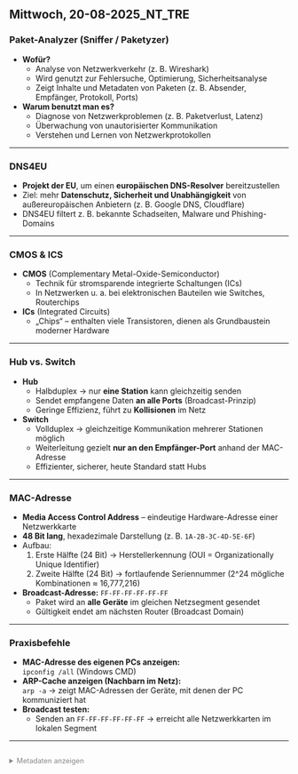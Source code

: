 ﻿## Mittwoch, 20-08-2025_NT_TRE

### Paket-Analyzer (Sniffer / Paketyzer)
- **Wofür?**  
  - Analyse von Netzwerkverkehr (z. B. Wireshark)  
  - Wird genutzt zur Fehlersuche, Optimierung, Sicherheitsanalyse  
  - Zeigt Inhalte und Metadaten von Paketen (z. B. Absender, Empfänger, Protokoll, Ports)  
- **Warum benutzt man es?**  
  - Diagnose von Netzwerkproblemen (z. B. Paketverlust, Latenz)  
  - Überwachung von unautorisierter Kommunikation  
  - Verstehen und Lernen von Netzwerkprotokollen  

---

### DNS4EU
- **Projekt der EU**, um einen **europäischen DNS-Resolver** bereitzustellen  
- Ziel: mehr **Datenschutz, Sicherheit und Unabhängigkeit** von außereuropäischen Anbietern (z. B. Google DNS, Cloudflare)  
- DNS4EU filtert z. B. bekannte Schadseiten, Malware und Phishing-Domains  

---

### CMOS & ICS
- **CMOS** (Complementary Metal-Oxide-Semiconductor)  
  - Technik für stromsparende integrierte Schaltungen (ICs)  
  - In Netzwerken u. a. bei elektronischen Bauteilen wie Switches, Routerchips  
- **ICs** (Integrated Circuits)  
  - „Chips“ – enthalten viele Transistoren, dienen als Grundbaustein moderner Hardware  

---

### Hub vs. Switch
- **Hub**  
  - Halbduplex → nur **eine Station** kann gleichzeitig senden  
  - Sendet empfangene Daten **an alle Ports** (Broadcast-Prinzip)  
  - Geringe Effizienz, führt zu **Kollisionen** im Netz  
- **Switch**  
  - Vollduplex → gleichzeitige Kommunikation mehrerer Stationen möglich  
  - Weiterleitung gezielt **nur an den Empfänger-Port** anhand der MAC-Adresse  
  - Effizienter, sicherer, heute Standard statt Hubs  

---

### MAC-Adresse
- **Media Access Control Address** – eindeutige Hardware-Adresse einer Netzwerkkarte  
- **48 Bit lang**, hexadezimale Darstellung (z. B. `1A-2B-3C-4D-5E-6F`)  
- Aufbau:  
  1. Erste Hälfte (24 Bit) → Herstellerkennung (OUI = Organizationally Unique Identifier)  
  2. Zweite Hälfte (24 Bit) → fortlaufende Seriennummer (2^24 mögliche Kombinationen ≈ 16,777,216)  
- **Broadcast-Adresse:** `FF-FF-FF-FF-FF-FF`  
  - Paket wird an **alle Geräte** im gleichen Netzsegment gesendet  
  - Gültigkeit endet am nächsten Router (Broadcast Domain)  

---

### Praxisbefehle
- **MAC-Adresse des eigenen PCs anzeigen:**  
  `ipconfig /all` (Windows CMD)  
- **ARP-Cache anzeigen (Nachbarn im Netz):**  
  `arp -a` → zeigt MAC-Adressen der Geräte, mit denen der PC kommuniziert hat  
- **Broadcast testen:**  
  - Senden an `FF-FF-FF-FF-FF-FF` → erreicht alle Netzwerkkarten im lokalen Segment  

---

<details style="margin-top: 2em;">
<summary style="font-size: 0.9em; color: #888;">Metadaten anzeigen</summary>
<p style="font-size: 0.85em; color: grey;">
Teil der FIAE-Umschulung (2025–2027) am BFW Mühlenbeck.<br>
Diese Mitschrift entstand im Unterricht am 20.08.2025 mit TRE.<br>
Sie basiert auf gemeinsam erarbeiteten Inhalten und ergänzenden Übungsbeispielen vom 20.08.2025.<br><br>
Die Version wurde inhaltlich überarbeitet, strukturell optimiert und technisch ergänzt,<br>
um Lernerfolg, Prüfungsrelevanz und Nachvollziehbarkeit zu fördern.<br><br>
Öffentlich dokumentiert zur Wiederholung, Prüfungsvorbereitung und als Orientierungshilfe für Dritte.<br><br>
Quelle: Eigene Mitschrift & Unterrichtsinhalte<br>
Autor: Sean Conroy<br>
Lizenz: <a href="https://creativecommons.org/licenses/by-nc-sa/4.0/" target="_blank">CC BY-_
